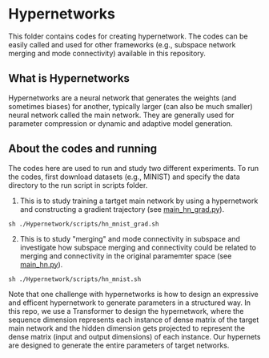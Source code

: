 # Hypernetworks
This folder contains codes for creating hypernetwork. The codes can be easily called and used for other frameworks (e.g., subspace network merging and mode connectivity) available in this repository.

## What is Hypernetworks
Hypernetworks are a neural network that generates the weights (and sometimes biases) for another, typically larger (can also be much smaller) neural network called the main network. They are generally used for parameter compression or dynamic and adaptive model generation.  

## About the codes and running
The codes here are used to run and study two different experiments. To run the codes, first download datasets (e.g., MINIST) and specify the data directory to the run script in scripts folder.  

1. This is to study training a tartget main network by using a hypernetwork and constructing a gradient trajectory (see [main_hn_grad.py](main_hn_grad.py)).

```train-and-eval
sh ./Hypernetwork/scripts/hn_mnist_grad.sh
```

2. This is to study "merging" and mode connectivity in subspace and investigate how subspace merging and connectivity could be related to merging and connectivity in the original paramemter space (see [main_hn.py](main_hn.py)).

```train-and-eval
sh ./Hypernetwork/scripts/hn_mnist.sh
```

Note that one challenge with hypernetworks is how to design an expressive and efficent hypernetwork to generate parameters in a structured way. In this repo, we use a Transformer to design the hypernetwork, where the sequence dimension represents each instance of dense matrix of the target main network and the hidden dimension gets projected to represent the dense matrix (input and output dimensions) of each instance. Our hypernets are designed to generate the entire parameters of target networks.
